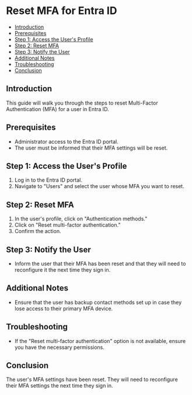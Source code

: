 # Reset MFA for Entra ID

<!-- toc -->

- [Introduction](#introduction)
- [Prerequisites](#prerequisites)
- [Step 1: Access the User's Profile](#step-1-access-the-users-profile)
- [Step 2: Reset MFA](#step-2-reset-mfa)
- [Step 3: Notify the User](#step-3-notify-the-user)
- [Additional Notes](#additional-notes)
- [Troubleshooting](#troubleshooting)
- [Conclusion](#conclusion)

<!-- tocstop -->

## Introduction

This guide will walk you through the steps to reset Multi-Factor Authentication
(MFA) for a user in Entra ID.

## Prerequisites

- Administrator access to the Entra ID portal.
- The user must be informed that their MFA settings will be reset.

## Step 1: Access the User's Profile

1. Log in to the Entra ID portal.
2. Navigate to "Users" and select the user whose MFA you want to reset.

## Step 2: Reset MFA

1. In the user's profile, click on "Authentication methods."
2. Click on "Reset multi-factor authentication."
3. Confirm the action.

## Step 3: Notify the User

- Inform the user that their MFA has been reset and that they will need to
  reconfigure it the next time they sign in.

## Additional Notes

- Ensure that the user has backup contact methods set up in case they lose
  access to their primary MFA device.

## Troubleshooting

- If the "Reset multi-factor authentication" option is not available, ensure you
  have the necessary permissions.

## Conclusion

The user's MFA settings have been reset. They will need to reconfigure their MFA
settings the next time they sign in.
